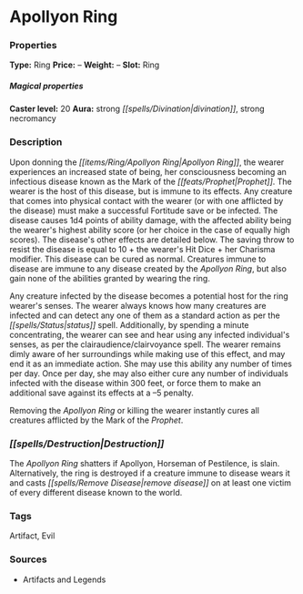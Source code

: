 ﻿---
Title: "Apollyon Ring"
Type: "Ring"
Price: "–"
Weight: "–"
Slot: "Ring"
Caster level: "20"
Aura: "strong divination, strong necromancy"
Description: |
  "Upon donning the _Apollyon Ring_, the wearer experiences an increased state of being, her consciousness becoming an infectious disease known as the Mark of the Prophet. The wearer is the host of this disease, but is immune to its effects. Any creature that comes into physical contact with the wearer (or with one afflicted by the disease) must make a successful Fortitude save or be infected. The disease causes 1d4 points of ability damage, with the affected ability being the wearer's highest ability score (or her choice in the case of equally high scores). The disease's other effects are detailed below. The saving throw to resist the disease is equal to 10 + the wearer's Hit Dice + her Charisma modifier. This disease can be cured as normal. Creatures immune to disease are immune to any disease created by the _Apollyon Ring_, but also gain none of the abilities granted by wearing the ring.
  Any creature infected by the disease becomes a potential host for the ring wearer's senses. The wearer always knows how many creatures are infected and can detect any one of them as a standard action as per the _status_ spell. Additionally, by spending a minute concentrating, the wearer can see and hear using any infected individual's senses, as per the _clairaudience/clairvoyance_ spell. The wearer remains dimly aware of her surroundings while making use of this effect, and may end it as an immediate action. She may use this ability any number of times per day. Once per day, she may also either cure any number of individuals infected with the disease within 300 feet, or force them to make an additional save against its effects at a –5 penalty.
  Removing the _Apollyon Ring_ or killing the wearer instantly cures all creatures afflicted by the Mark of the Prophet."
Destruction: |
  "The _Apollyon Ring_ shatters if Apollyon, Horseman of Pestilence, is slain. Alternatively, the ring is destroyed if a creature immune to disease wears it and casts _remove disease_ on at least one victim of every different disease known to the world."
Sources: "['Artifacts and Legends']"
---

# Apollyon Ring

### Properties

**Type:** Ring **Price:** – **Weight:** – **Slot:** Ring

##### Magical properties

**Caster level:** 20 **Aura:** strong _[[spells/Divination|divination]]_, strong necromancy

### Description

Upon donning the _[[items/Ring/Apollyon Ring|Apollyon Ring]]_, the wearer experiences an increased state of being, her consciousness becoming an infectious disease known as the Mark of the _[[feats/Prophet|Prophet]]_. The wearer is the host of this disease, but is immune to its effects. Any creature that comes into physical contact with the wearer (or with one afflicted by the disease) must make a successful Fortitude save or be infected. The disease causes 1d4 points of ability damage, with the affected ability being the wearer's highest ability score (or her choice in the case of equally high scores). The disease's other effects are detailed below. The saving throw to resist the disease is equal to 10 + the wearer's Hit Dice + her Charisma modifier. This disease can be cured as normal. Creatures immune to disease are immune to any disease created by the _Apollyon Ring_, but also gain none of the abilities granted by wearing the ring.

Any creature infected by the disease becomes a potential host for the ring wearer's senses. The wearer always knows how many creatures are infected and can detect any one of them as a standard action as per the _[[spells/Status|status]]_ spell. Additionally, by spending a minute concentrating, the wearer can see and hear using any infected individual's senses, as per the clairaudience/clairvoyance spell. The wearer remains dimly aware of her surroundings while making use of this effect, and may end it as an immediate action. She may use this ability any number of times per day. Once per day, she may also either cure any number of individuals infected with the disease within 300 feet, or force them to make an additional save against its effects at a –5 penalty.

Removing the _Apollyon Ring_ or killing the wearer instantly cures all creatures afflicted by the Mark of the _Prophet_.

### _[[spells/Destruction|Destruction]]_

The _Apollyon Ring_ shatters if Apollyon, Horseman of Pestilence, is slain. Alternatively, the ring is destroyed if a creature immune to disease wears it and casts _[[spells/Remove Disease|remove disease]]_ on at least one victim of every different disease known to the world.

### Tags

Artifact, Evil

### Sources

* Artifacts and Legends